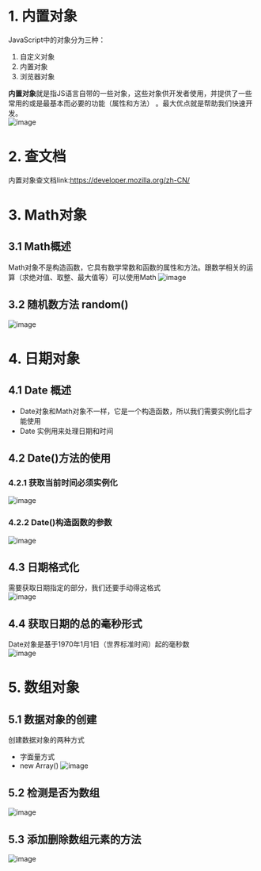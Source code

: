 # 1. 内置对象
JavaScript中的对象分为三种：
 1. 自定义对象
 2. 内置对象
 3. 浏览器对象

**内置对象**就是指JS语言自带的一些对象，这些对象供开发者使用，并提供了一些常用的或是最基本而必要的功能（属性和方法） 。最大优点就是帮助我们快速开发。  
![image](https://github.com/Happy-jianghui/Frontend-Learning/assets/98568967/8b677d9d-b30c-4f4b-b11c-cf33a1330697)

# 2. 查文档
内置对象查文档link:https://developer.mozilla.org/zh-CN/  

# 3. Math对象
## 3.1 Math概述
Math对象不是构造函数，它具有数学常数和函数的属性和方法。跟数学相关的运算（求绝对值、取整、最大值等）可以使用Math
![image](https://github.com/Happy-jianghui/Frontend-Learning/assets/98568967/181d4f7f-1edf-4858-acf2-76401570b5a8)


## 3.2 随机数方法 random()
![image](https://github.com/Happy-jianghui/Frontend-Learning/assets/98568967/cb248e05-2ce9-41eb-aff9-e3774cee2694)


# 4. 日期对象
## 4.1 Date 概述
- Date对象和Math对象不一样，它是一个构造函数，所以我们需要实例化后才能使用
- Date 实例用来处理日期和时间

## 4.2 Date()方法的使用
### 4.2.1 获取当前时间必须实例化
![image](https://github.com/Happy-jianghui/Frontend-Learning/assets/98568967/68c23dfc-9411-4fe4-adaf-884c2e55d832)

### 4.2.2 Date()构造函数的参数
![image](https://github.com/Happy-jianghui/Frontend-Learning/assets/98568967/db751d84-3b6a-40e4-8f49-71691158ac5b)

## 4.3 日期格式化
需要获取日期指定的部分，我们还要手动得这格式  
![image](https://github.com/Happy-jianghui/Frontend-Learning/assets/98568967/311001f4-98b8-4e06-86ca-a766bd33ba81)

## 4.4 获取日期的总的毫秒形式
Date对象是基于1970年1月1日（世界标准时间）起的毫秒数  
![image](https://github.com/Happy-jianghui/Frontend-Learning/assets/98568967/68e31b17-2d70-482f-aeda-cac937eced03)


# 5. 数组对象
## 5.1 数据对象的创建
创建数据对象的两种方式
 - 字面量方式
 - new Array()
![image](https://github.com/Happy-jianghui/Frontend-Learning/assets/98568967/188ba213-1a56-4d12-ad0a-58383cbbe412)

## 5.2 检测是否为数组
![image](https://github.com/Happy-jianghui/Frontend-Learning/assets/98568967/625e9e38-1b47-4dc2-87f8-3ea5bfb6cd69)

## 5.3 添加删除数组元素的方法
![image](https://github.com/Happy-jianghui/Frontend-Learning/assets/98568967/74397185-4962-4f7f-aa2f-04f8434aa788)

















